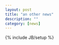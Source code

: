 ```yaml
---
layout: post
title: "an other news"
description: ""
category: [news]
---
```

{% include JB/setup %}
